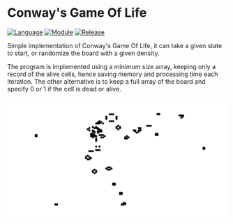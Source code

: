 # Conway's Game Of Life
[![Language](https://img.shields.io/badge/language-python-blue.svg?style=flat
)](https://www.python.org)
[![Module](https://img.shields.io/badge/module-matplotlib-brightgreen.svg?style=flat
)](https://matplotlib.org/)
[![Release](https://img.shields.io/badge/release-v1.0-orange.svg?style=flat
)](https://github.com/amaynez/GameOfLife)

Simple implementation of Conway's Game Of Life, it can take a given state to start, or randomize the board with a given density.

The program is implemented using a minimum size array, keeping only a record of the alive cells, hence saving memory and processing time each iteration. The other alternative is to keep a full array of the board and specify 0 or 1 if the cell is dead or alive.

<img src='Conways_Game_of_Life.png'>

